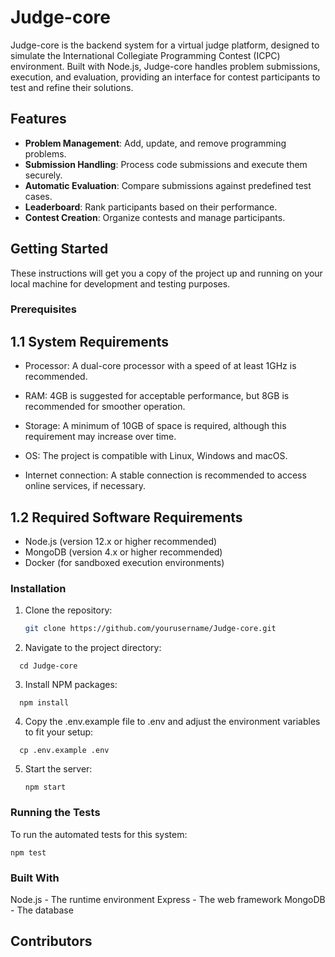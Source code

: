 # Judge-core

Judge-core is the backend system for a virtual judge platform, designed to simulate the International Collegiate Programming Contest (ICPC) environment. Built with Node.js, Judge-core handles problem submissions, execution, and evaluation, providing an interface for contest participants to test and refine their solutions.

## Features

- **Problem Management**: Add, update, and remove programming problems.
- **Submission Handling**: Process code submissions and execute them securely.
- **Automatic Evaluation**: Compare submissions against predefined test cases.
- **Leaderboard**: Rank participants based on their performance.
- **Contest Creation**: Organize contests and manage participants.

## Getting Started

These instructions will get you a copy of the project up and running on your local machine for development and testing purposes.

### Prerequisites

## 1.1 System Requirements

- Processor:
A dual-core processor with a speed of at least 1GHz is recommended.

- RAM:
4GB is suggested for acceptable performance, but 8GB is recommended for smoother operation.

- Storage:
A minimum of 10GB of space is required, although this requirement may increase over time.

- OS:
The project is compatible with Linux, Windows and macOS.

- Internet connection:
A stable connection is recommended to access online services, if necessary.

## 1.2 Required Software Requirements

- Node.js (version 12.x or higher recommended)
- MongoDB (version 4.x or higher recommended)
- Docker (for sandboxed execution environments)

### Installation

1. Clone the repository:
   ```sh
   git clone https://github.com/yourusername/Judge-core.git
   ```
2. Navigate to the project directory:

```
  cd Judge-core
```

3. Install NPM packages:

```
  npm install
```

4. Copy the .env.example file to .env and adjust the environment variables to fit your setup:

```
  cp .env.example .env
```

5. Start the server:
   ```
   npm start
   ```

### Running the Tests

To run the automated tests for this system:

```
npm test
```

### Built With

Node.js - The runtime environment
Express - The web framework
MongoDB - The database

## Contributors

<!-- ALL-CONTRIBUTORS-LIST:START - Do not remove or modify this section -->
<!-- prettier-ignore-start -->
<!-- markdownlint-disable -->

<!-- markdownlint-restore -->
<!-- prettier-ignore-end -->

<!-- ALL-CONTRIBUTORS-LIST:END -->
